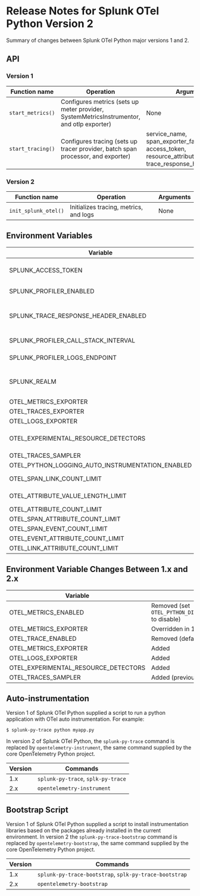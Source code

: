 # Release Notes for Splunk OTel Python Version 2

Summary of changes between Splunk OTel Python major versions 1 and 2.

## API

### Version 1

| Function name     | Operation                                                                                 | Arguments                                                                                               |
|-------------------|-------------------------------------------------------------------------------------------|---------------------------------------------------------------------------------------------------------|
| `start_metrics()` | Configures metrics (sets up meter provider, SystemMetricsInstrumentor, and otlp exporter) | None                                                                                                    |
| `start_tracing()` | Configures tracing (sets up tracer provider, batch span processor, and exporter)          | service_name, span_exporter_factories, access_token, resource_attributes, trace_response_header_enabled |

### Version 2

| Function name        | Operation                              | Arguments |
|----------------------|----------------------------------------|-----------|
| `init_splunk_otel()` | Initializes tracing, metrics, and logs | None      |

## Environment Variables

| Variable                                         | Default   | Description                                                                                                        |
|--------------------------------------------------|-----------|--------------------------------------------------------------------------------------------------------------------|
| SPLUNK_ACCESS_TOKEN                              |           | Adds token to requests to enable direct ingest (for skipping the collector)                                        |
| SPLUNK_PROFILER_ENABLED                          | false     | Causes the Splunk profiler to start polling at startup                                                             |
| SPLUNK_TRACE_RESPONSE_HEADER_ENABLED             | true      | Configures a ServerTimingReponsePropagator if true (injects tracecontext headers into HTTP responses) |
| SPLUNK_PROFILER_CALL_STACK_INTERVAL              | 1000      | Profiling poll interval, in milliseconds                                                                            |
| SPLUNK_PROFILER_LOGS_ENDPOINT                    |           | OTel logging endpoint, only if profiling is enabled                                                                |
| SPLUNK_REALM                                     |           | Sets the metrics and traces endpoints by realm (e.g. us1) and sets the protocol to `http/protobuf`                 |
| OTEL_METRICS_EXPORTER                            | otlp      | Sets the metrics exporter                                                                                          |
| OTEL_TRACES_EXPORTER                             | otlp      | Sets the traces exporter                                                                                           |
| OTEL_LOGS_EXPORTER                               | otlp      | Sets the logs exporter                                                                                             |
| OTEL_EXPERIMENTAL_RESOURCE_DETECTORS             | host      | Configures a host resource detector to set telemetry attributes                                       |
| OTEL_TRACES_SAMPLER                              | always_on | Causes all traces to be exported                                                                                   |
| OTEL_PYTHON_LOGGING_AUTO_INSTRUMENTATION_ENABLED | true      | Causes logs to be exported                                                                                         |
| OTEL_SPAN_LINK_COUNT_LIMIT                       | 1000      | Sets the maximum allowed span link count                                                                           |
| OTEL_ATTRIBUTE_VALUE_LENGTH_LIMIT                | 12000     | Sets the maximum allowed attribute value size                                                                      |
| OTEL_ATTRIBUTE_COUNT_LIMIT                       | _empty_   |                                                                                                                    |
| OTEL_SPAN_ATTRIBUTE_COUNT_LIMIT                  | _empty_   |                                                                                                                    |
| OTEL_SPAN_EVENT_COUNT_LIMIT                      | _empty_   |                                                                                                                    |
| OTEL_EVENT_ATTRIBUTE_COUNT_LIMIT                 | _empty_   |                                                                                                                    |
| OTEL_LINK_ATTRIBUTE_COUNT_LIMIT                  | _empty_   |                                                                                                                    |

## Environment Variable Changes Between 1.x and 2.x

| Variable                             | Changes in 2.x                                                                  |
|--------------------------------------|---------------------------------------------------------------------------------|
| OTEL_METRICS_ENABLED                 | Removed (set `OTEL_PYTHON_DISABLED_INSTRUMENTATIONS=system_metrics` to disable) |
| OTEL_METRICS_EXPORTER                | Overridden in 1.x, configurable in 2.x                                          |
| OTEL_TRACE_ENABLED                   | Removed (defaulted to `true`)                                                   |
| OTEL_METRICS_EXPORTER                | Added                                                                           |
| OTEL_LOGS_EXPORTER                   | Added                                                                           |
| OTEL_EXPERIMENTAL_RESOURCE_DETECTORS | Added                                                                           |
| OTEL_TRACES_SAMPLER                  | Added (previously defaulted to `parentbased_always_on`)                         |

## Auto-instrumentation

Version 1 of Splunk OTel Python supplied a script to run a python application with OTel auto instrumentation. For
example:

`$ splunk-py-trace python myapp.py`

In version 2 of Splunk OTel Python, the `splunk-py-trace` command is replaced by `opentelemetry-instrument`, the same
command supplied by the core OpenTelemetry Python project.

| Version | Commands                           |
|---------|------------------------------------|
| 1.x     | `splunk-py-trace`, `splk-py-trace` |
| 2.x     | `opentelemetry-instrument`         |

## Bootstrap Script

Version 1 of Splunk OTel Python supplied a script to install instrumentation libraries based on the packages
already installed in the current environment. In version 2 the `splunk-py-trace-bootstrap` command is replaced by
`opentelemetry-bootstrap`, the same command supplied by the core OpenTelemetry Python project.

| Version | Commands                                               |
|---------|--------------------------------------------------------|
| 1.x     | `splunk-py-trace-bootstrap`, `splk-py-trace-bootstrap` |
| 2.x     | `opentelemetry-bootstrap`                              |
